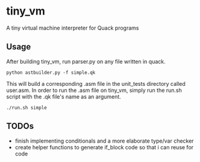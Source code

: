 # tiny_vm
A tiny virtual machine interpreter for Quack programs

## Usage
After building tiny_vm, run parser.py on any file written in quack.

    python astbuilder.py -f simple.qk

This will build a corresponding .asm file in the unit_tests directory 
called user.asm. In order to run the .asm file on tiny_vm, simply
run the run.sh script with the .qk file's name as an argument.
    
    ./run.sh simple

## TODOs
- finish implementing conditionals and a more elaborate type/var checker
- create helper functions to generate if_block code so that i can reuse for code

